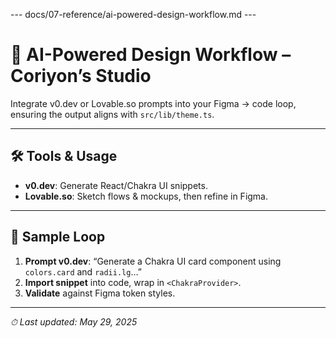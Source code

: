 --- docs/07-reference/ai-powered-design-workflow.md ---
# 🤖 AI-Powered Design Workflow – Coriyon’s Studio

Integrate v0.dev or Lovable.so prompts into your Figma → code loop, ensuring the output aligns with `src/lib/theme.ts`.

---

## 🛠 Tools & Usage

- **v0.dev**: Generate React/Chakra UI snippets.  
- **Lovable.so**: Sketch flows & mockups, then refine in Figma.  

---

## 🔄 Sample Loop

1. **Prompt v0.dev**: “Generate a Chakra UI card component using `colors.card` and `radii.lg`…”  
2. **Import snippet** into code, wrap in `<ChakraProvider>`.  
3. **Validate** against Figma token styles.  

---

_⏱ Last updated: May 29, 2025_

